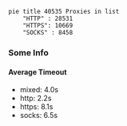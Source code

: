 
```mermaid
pie title 40535 Proxies in list
    "HTTP" : 28531
    "HTTPS": 10669
    "SOCKS" : 8458
```

### Some Info
#### Average Timeout

- mixed: 4.0s
- http: 2.2s
- https: 8.1s
- socks: 6.5s